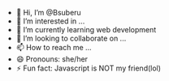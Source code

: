 - 👋 Hi, I’m @Bsuberu
- 👀 I’m interested in ...
- 🌱 I’m currently learning web development
- 💞️ I’m looking to collaborate on ...
- 📫 How to reach me ...
- 😄 Pronouns: she/her
- ⚡ Fun fact: Javascript is NOT my friend(lol)

<!---
Bsuberu/Bsuberu is a ✨ special ✨ repository because its `README.md` (this file) appears on your GitHub profile.
You can click the Preview link to take a look at your changes.
--->
